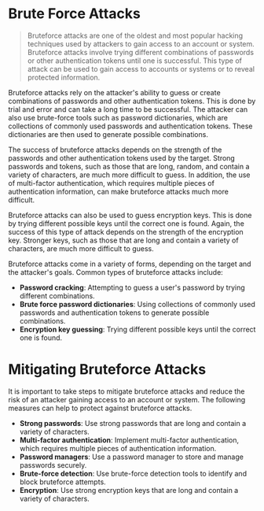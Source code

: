 # Brute Force Attacks

> Bruteforce attacks are one of the oldest and most popular hacking techniques used by attackers to gain access to an account or system. Bruteforce attacks involve trying different combinations of passwords or other authentication tokens until one is successful. This type of attack can be used to gain access to accounts or systems or to reveal protected information.
> 

Bruteforce attacks rely on the attacker's ability to guess or create combinations of passwords and other authentication tokens. This is done by trial and error and can take a long time to be successful. The attacker can also use brute-force tools such as password dictionaries, which are collections of commonly used passwords and authentication tokens. These dictionaries are then used to generate possible combinations.

The success of bruteforce attacks depends on the strength of the passwords and other authentication tokens used by the target. Strong passwords and tokens, such as those that are long, random, and contain a variety of characters, are much more difficult to guess. In addition, the use of multi-factor authentication, which requires multiple pieces of authentication information, can make bruteforce attacks much more difficult.

Bruteforce attacks can also be used to guess encryption keys. This is done by trying different possible keys until the correct one is found. Again, the success of this type of attack depends on the strength of the encryption key. Stronger keys, such as those that are long and contain a variety of characters, are much more difficult to guess.

Bruteforce attacks come in a variety of forms, depending on the target and the attacker's goals. Common types of bruteforce attacks include:

- **Password cracking**: Attempting to guess a user's password by trying different combinations.
- **Brute force password dictionaries**: Using collections of commonly used passwords and authentication tokens to generate possible combinations.
- **Encryption key guessing**: Trying different possible keys until the correct one is found.

# **Mitigating Bruteforce Attacks**

It is important to take steps to mitigate bruteforce attacks and reduce the risk of an attacker gaining access to an account or system. The following measures can help to protect against bruteforce attacks.

- **Strong passwords**: Use strong passwords that are long and contain a variety of characters.
- **Multi-factor authentication**: Implement multi-factor authentication, which requires multiple pieces of authentication information.
- **Password managers**: Use a password manager to store and manage passwords securely.
- **Brute-force detection**: Use brute-force detection tools to identify and block bruteforce attempts.
- **Encryption**: Use strong encryption keys that are long and contain a variety of characters.
